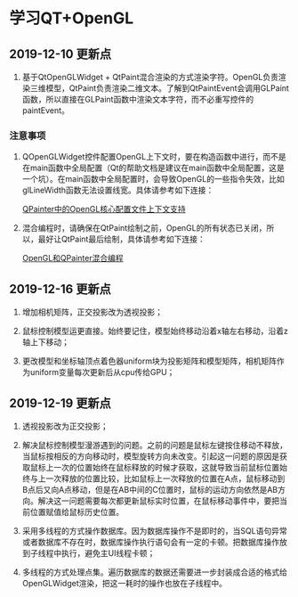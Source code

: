 # 学习QT+OpenGL

## 2019-12-10 更新点

1. 基于QtOpenGLWidget + QtPaint混合渲染的方式渲染字符。OpenGL负责渲染三维模型，QtPaint负责渲染二维文本。了解到QtPaintEvent会调用GLPaint函数，所以直接在GLPaint函数中渲染文本字符，而不必重写控件的paintEvent。

### 注意事项

1. QOpenGLWidget控件配置OpenGL上下文时，要在构造函数中进行，而不是在main函数中全局配置（Qt的帮助文档是建议在main函数中全局配置，这是一个坑）。在main函数中全局配置时，会导致OpenGL的一些指令失效，比如glLineWidth函数无法设置线宽。具体请参考如下连接：

    [QPainter中的OpenGL核心配置文件上下文支持](https://www.qt.io/blog/2017/01/27/opengl-core-profile-context-support-qpainter)

2. 混合编程时，请确保在QtPaint绘制之前，OpenGL的所有状态已关闭，所以，最好让QtPaint最后绘制，具体请参考如下连接：

    [OpenGL和QPainter混合编程](https://www.qt.io/blog/2011/11/21/qt-commercial-support-weekly-4-mixing-opengl-and-qpainter-qt-4-5-x-with-sun-studio-12-2)

## 2019-12-16 更新点

1. 增加相机矩阵，正交投影改为透视投影；

2. 鼠标控制模型运更直接。始终要记住，模型始终移动沿着x轴左右移动，沿着z轴上下移动；

3. 更改模型和坐标轴顶点着色器uniform块为投影矩阵和模型矩阵，相机矩阵作为uniform变量每次更新后从cpu传给GPU；

## 2019-12-19 更新点

1. 透视投影改为正交投影；

2. 解决鼠标控制模型漫游遇到的问题。之前的问题是鼠标左键按住移动不释放，当鼠标按相反的方向移动时，模型旋转方向未改变。引起这一问题的原因是获取鼠标上一次的位置始终在鼠标释放的时候才获取，这就导致当前鼠标位置始终与上一次释放的位置比较，比如鼠标上一次释放的位置在A点，鼠标移动到B点后又向A点移动，但是在AB中间的C位置时，鼠标的运动方向依然是AB方向。解决这一问题需要每次都更新鼠标实时位置，在鼠标移动事件中，要把当前位置赋值给鼠标历史位置。

3. 采用多线程的方式操作数据库。因为数据库操作不是即时的，当SQL语句异常或者数据库不存在时，数据库操作执行语句会有一定的卡顿。把数据库操作放到子线程中执行，避免主UI线程卡顿；

4. 多线程的方式处理点集。遍历数据库的数据还需要进一步封装成合适的格式给OpenGLWidget渲染，把这一耗时的操作也放在子线程中。
